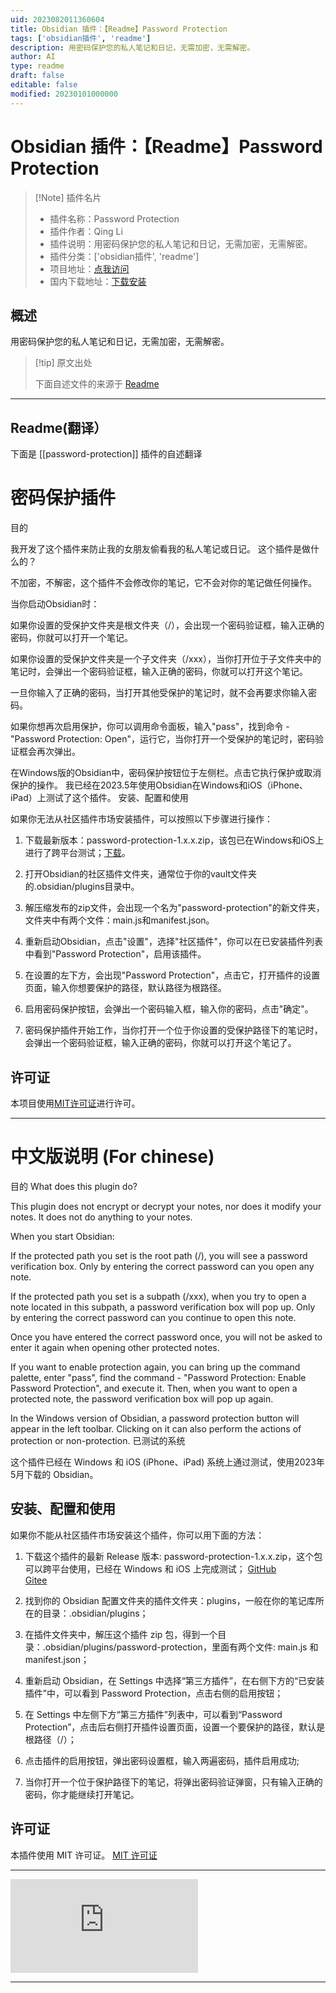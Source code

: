 ```yaml
---
uid: 2023082011360604
title: Obsidian 插件：【Readme】Password Protection
tags: ['obsidian插件', 'readme']
description: 用密码保护您的私人笔记和日记，无需加密，无需解密。
author: AI
type: readme
draft: false
editable: false
modified: 20230101000000
---
```


# Obsidian 插件：【Readme】Password Protection

> [!Note] 插件名片
> - 插件名称：Password Protection
> - 插件作者：Qing Li
> - 插件说明：用密码保护您的私人笔记和日记，无需加密，无需解密。
> - 插件分类：['obsidian插件', 'readme']
> - 项目地址：[点我访问](https://github.com/qing3962/password-protection)
> - 国内下载地址：[下载安装](https://pkmer.cn/products/plugin/pluginMarket/?password-protection)

## 概述

用密码保护您的私人笔记和日记，无需加密，无需解密。



> [!tip] 原文出处
> 
>下面自述文件的来源于 [Readme](https://ghproxy.net/https://raw.githubusercontent.com/qing3962/password-protection/master/README.md)
> 

---

## Readme(翻译）

下面是 [[password-protection]] 插件的自述翻译


# 密码保护插件
目的

我开发了这个插件来防止我的女朋友偷看我的私人笔记或日记。
这个插件是做什么的？

不加密，不解密，这个插件不会修改你的笔记，它不会对你的笔记做任何操作。

当你启动Obsidian时：

如果你设置的受保护文件夹是根文件夹（/），会出现一个密码验证框，输入正确的密码，你就可以打开一个笔记。

如果你设置的受保护文件夹是一个子文件夹（/xxx），当你打开位于子文件夹中的笔记时，会弹出一个密码验证框，输入正确的密码，你就可以打开这个笔记。

一旦你输入了正确的密码，当打开其他受保护的笔记时，就不会再要求你输入密码。

如果你想再次启用保护，你可以调用命令面板，输入"pass"，找到命令 - "Password Protection: Open"，运行它，当你打开一个受保护的笔记时，密码验证框会再次弹出。

在Windows版的Obsidian中，密码保护按钮位于左侧栏。点击它执行保护或取消保护的操作。
我已经在2023.5年使用Obsidian在Windows和iOS（iPhone、iPad）上测试了这个插件。
安装、配置和使用

如果你无法从社区插件市场安装插件，可以按照以下步骤进行操作：

1. 下载最新版本：password-protection-1.x.x.zip，该包已在Windows和iOS上进行了跨平台测试；[下载](https://github.com/qing3962/password-protection/releases)。

2. 打开Obsidian的社区插件文件夹，通常位于你的vault文件夹的.obsidian/plugins目录中。

3. 解压缩发布的zip文件，会出现一个名为"password-protection"的新文件夹，文件夹中有两个文件：main.js和manifest.json。

4. 重新启动Obsidian，点击"设置"，选择"社区插件"，你可以在已安装插件列表中看到"Password Protection"，启用该插件。

5. 在设置的左下方，会出现"Password Protection"，点击它，打开插件的设置页面，输入你想要保护的路径，默认路径为根路径。

6. 启用密码保护按钮，会弹出一个密码输入框，输入你的密码，点击"确定"。

7. 密码保护插件开始工作，当你打开一个位于你设置的受保护路径下的笔记时，会弹出一个密码验证框，输入正确的密码，你就可以打开这个笔记了。
## 许可证

本项目使用[MIT许可证](LICENSE)进行许可。

------
# 中文版说明 (For chinese)
目的
What does this plugin do?

This plugin does not encrypt or decrypt your notes, nor does it modify your notes. It does not do anything to your notes.

When you start Obsidian:

If the protected path you set is the root path (/), you will see a password verification box. Only by entering the correct password can you open any note.

If the protected path you set is a subpath (/xxx), when you try to open a note located in this subpath, a password verification box will pop up. Only by entering the correct password can you continue to open this note.

Once you have entered the correct password once, you will not be asked to enter it again when opening other protected notes.

If you want to enable protection again, you can bring up the command palette, enter "pass", find the command - "Password Protection: Enable Password Protection", and execute it. Then, when you want to open a protected note, the password verification box will pop up again.

In the Windows version of Obsidian, a password protection button will appear in the left toolbar. Clicking on it can also perform the actions of protection or non-protection.
已测试的系统

这个插件已经在 Windows 和 iOS (iPhone、iPad) 系统上通过测试，使用2023年5月下载的 Obsidian。
## 安装、配置和使用

如果你不能从社区插件市场安装这个插件，你可以用下面的方法：

1. 下载这个插件的最新 Release 版本: password-protection-1.x.x.zip，这个包可以跨平台使用，已经在 Windows 和 iOS 上完成测试； [GitHub](https://github.com/qing3962/password-protection/releases)  
[Gitee](https://gitee.com/qing3962/password-protection/)

2. 找到你的 Obsidian 配置文件夹的插件文件夹：plugins，一般在你的笔记库所在的目录：.obsidian/plugins；

3. 在插件文件夹中，解压这个插件 zip 包，得到一个目录：.obsidian/plugins/password-protection，里面有两个文件: main.js 和 manifest.json；

4. 重新启动 Obsidian，在 Settings 中选择“第三方插件”，在右侧下方的“已安装插件”中，可以看到 Password Protection，点击右侧的启用按钮；

5. 在 Settings 中左侧下方“第三方插件”列表中，可以看到“Password Protection”，点击后右侧打开插件设置页面，设置一个要保护的路径，默认是根路径（/）；

6. 点击插件的启用按钮，弹出密码设置框，输入两遍密码，插件启用成功;

7. 当你打开一个位于保护路径下的笔记，将弹出密码验证弹窗，只有输入正确的密码，你才能继续打开笔记。
## 许可证

本插件使用 MIT 许可证。 [MIT 许可证](LICENSE)

------  

![Obsidian 下载量](https://img.shields.io/badge/dynamic/json?logo=obsidian&color=%23483699&label=下载量&query=%24%5B%22password-protection%22%5D.downloads&url=https%3A%2F%2Fraw.githubusercontent.com%2Fobsidianmd%2Fobsidian-releases%2Fmaster%2Fcommunity-plugin-stats.json)  

------  





